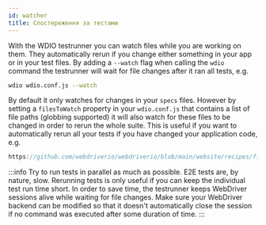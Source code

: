 ```yaml
---
id: watcher
title: Спостереження за тестами
---
```


With the WDIO testrunner you can watch files while you are working on them. They automatically rerun if you change either something in your app or in your test files. By adding a `--watch` flag when calling the `wdio` command the testrunner will wait for file changes after it ran all tests, e.g.

```sh
wdio wdio.conf.js --watch
```

By default it only watches for changes in your `specs` files. However by setting a `filesToWatch` property in your `wdio.conf.js` that contains a list of file paths (globbing supported) it will also watch for these files to be changed in order to rerun the whole suite. This is useful if you want to automatically rerun all your tests if you have changed your application code, e.g.

```js reference useHTTPS
https://github.com/webdriverio/webdriverio/blob/main/website/recipes/files-to-watch.js
```

:::info
Try to run tests in parallel as much as possible. E2E tests are, by nature, slow. Rerunning tests is only useful if you can keep the individual test run time short. In order to save time, the testrunner keeps WebDriver sessions alive while waiting for file changes. Make sure your WebDriver backend can be modified so that it doesn't automatically close the session if no command was executed after some duration of time.
:::
